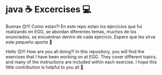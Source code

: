# java ☕ Excercises 💻

Buenas 😊!!! Como estan?!
En este repo estan los ejercicios que fui realizando en EGG, se abordan diferentes temas, muchos de los enunciados, 
se encuentran dentro de cada ejercicio.
Espero que les sirva este pequeño aporte 🚀

Hello 😊!!! How are you all doing?!
In this repository, you will find the exercises that I have been working on at EGG. They cover different topics, and many of the instructions are included within each exercise.
I hope this little contribution is helpful to you all 🚀.
